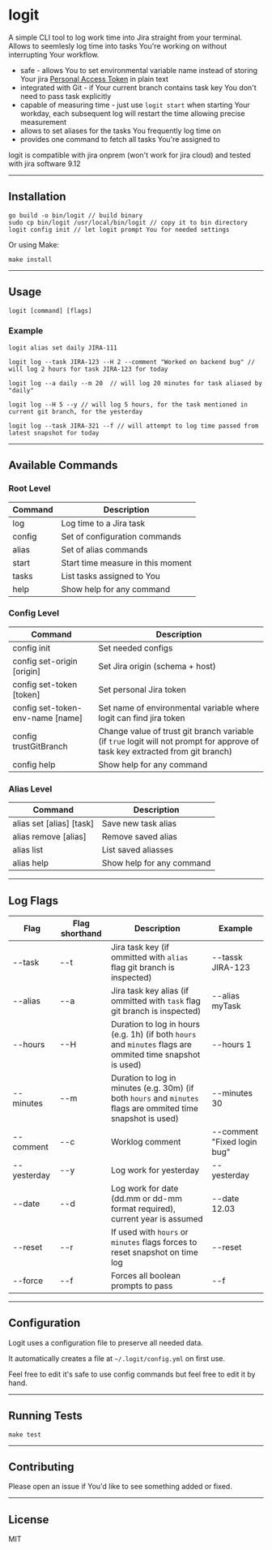# logit

A simple CLI tool to log work time into Jira straight from your terminal. Allows to seemlesly log time into tasks You're working on without interrupting Your workflow.

* safe - allows You to set environmental variable name instead of storing Your jira [Personal Access Token](https://confluence.atlassian.com/enterprise/using-personal-access-tokens-1026032365.html) in plain text
* integrated with Git - if Your current branch contains task key You don't need to pass task explicitly
* capable of measuring time - just use `logit start` when starting Your workday, each subsequent log will restart the time allowing precise measurement
* allows to set aliases for the tasks You frequently log time on
* provides one command to fetch all tasks You're assigned to

logit is compatible with jira onprem (won't work for jira cloud) and tested with jira software 9.12

---

## Installation

    go build -o bin/logit // build binary
    sudo cp bin/logit /usr/local/bin/logit // copy it to bin directory 
    logit config init // let logit prompt You for needed settings

Or using Make:

    make install

---

## Usage

    logit [command] [flags]

### Example

    logit alias set daily JIRA-111

    logit log --task JIRA-123 --H 2 --comment "Worked on backend bug" // will log 2 hours for task JIRA-123 for today

    logit log --a daily --m 20  // will log 20 minutes for task aliased by "daily"

    logit log --H 5 --y // will log 5 hours, for the task mentioned in current git branch, for the yesterday

    logit log --task JIRA-321 --f // will attempt to log time passed from latest snapshot for today
---

## Available Commands

### Root Level

| Command | Description                       |
| ------- | --------------------------------- |
| log     | Log time to a Jira task           |
| config  | Set of configuration commands     |
| alias   | Set of alias commands             |
| start   | Start time measure in this moment |
| tasks   | List tasks assigned to You        |
| help    | Show help for any command         |

### Config Level

| Command                          | Description                                                                                                                   |
| -------------------------------- | ----------------------------------------------------------------------------------------------------------------------------- |
| config init                      | Set needed configs                                                                                                            |
| config set-origin [origin]       | Set Jira origin (schema + host)                                                                                               |
| config set-token  [token]        | Set personal Jira token                                                                                                       |
| config set-token-env-name [name] | Set name of environmental variable where logit can find jira token                                                            |
| config trustGitBranch            | Change value of trust git branch variable (if `true` logit will not prompt for approve of task key extracted from git branch) |
| config help                      | Show help for any command                                                                                                     |

### Alias Level

| Command                  | Description               |
| ------------------------ | ------------------------- |
| alias set [alias] [task] | Save new task alias       |
| alias remove [alias]     | Remove saved alias        |
| alias list               | List saved aliasses       |
| alias help               | Show help for any command |

---

## Log Flags

| Flag        | Flag shorthand | Description                                                                                                   | Example                     |
| ----------- | -------------- | ------------------------------------------------------------------------------------------------------------- | --------------------------- |
| --task      | --t            | Jira task key (if ommitted with `alias` flag git branch is inspected)                                         | --tassk JIRA-123            |
| --alias     | --a            | Jira task key alias (if ommitted with `task` flag git branch is inspected)                                    | --alias myTask              |
| --hours     | --H            | Duration to log in hours (e.g. 1h) (if both `hours` and `minutes` flags are ommited time snapshot is used)    | --hours 1                   |
| --minutes   | --m            | Duration to log in minutes (e.g. 30m) (if both `hours` and `minutes` flags are ommited time snapshot is used) | --minutes 30                |
| --comment   | --c            | Worklog comment                                                                                               | --comment "Fixed login bug" |
| --yesterday | --y            | Log work for yesterday                                                                                        | --yesterday                 |
| --date      | --d            | Log work for date (dd.mm or dd-mm format required), current year is assumed                                   | --date 12.03                |
| --reset     | --r            | If used with `hours` or `minutes` flags forces to reset snapshot on time log                                  | --reset                     |
| --force     | --f            | Forces all boolean prompts to pass                                                                            | --f                         |

---

## Configuration

Logit uses a configuration file to preserve all needed data.

It automatically creates a file at `~/.logit/config.yml` on first use.

Feel free to edit it's safe to use config commands but feel free to edit it by hand.

---

## Running Tests

    make test

---

## Contributing

Please open an issue if You'd like to see something added or fixed.

---

## License

MIT
